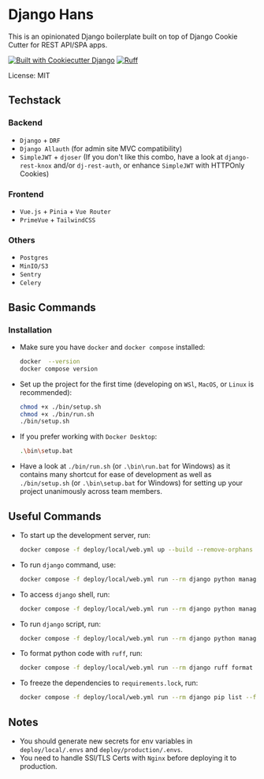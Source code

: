 # Django Hans

This is an opinionated Django boilerplate built on top of Django Cookie Cutter for REST API/SPA apps.

[![Built with Cookiecutter Django](https://img.shields.io/badge/built%20with-Cookiecutter%20Django-ff69b4.svg?logo=cookiecutter)](https://github.com/cookiecutter/cookiecutter-django/)
[![Ruff](https://img.shields.io/endpoint?url=https://raw.githubusercontent.com/astral-sh/ruff/main/assets/badge/v2.json)](https://github.com/astral-sh/ruff)

License: MIT

## Techstack

### Backend

- `Django` + `DRF`
- `Django Allauth` (for admin site MVC compatibility)
- `SimpleJWT` + `djoser` (If you don't like this combo, have a look at `django-rest-knox` and/or `dj-rest-auth`, or enhance `SimpleJWT` with HTTPOnly Cookies)

### Frontend

- `Vue.js` + `Pinia` + `Vue Router`
- `PrimeVue` + `TailwindCSS`

### Others

- `Postgres`
- `MinIO/S3`
- `Sentry`
- `Celery`

## Basic Commands

### Installation

- Make sure you have `docker` and `docker compose` installed:

    ```sh
    docker  --version
    docker compose version
    ```

- Set up the project for the first time (developing on `WSl`, `MacOS`, or `Linux` is recommended):

    ```sh
    chmod +x ./bin/setup.sh
    chmod +x ./bin/run.sh
    ./bin/setup.sh
    ```

- If you prefer working with `Docker Desktop`:

    ```sh
    .\bin\setup.bat
    ```

- Have a look at `./bin/run.sh` (or `.\bin\run.bat` for Windows) as it contains many shortcut for ease of development as well as `./bin/setup.sh` (or `.\bin\setup.bat` for Windows) for setting up your project unanimously across team members.

## Useful Commands

- To start up the development server, run:

    ```sh
    docker compose -f deploy/local/web.yml up --build --remove-orphans
    ```

- To run `django` command, use:

    ```sh
    docker compose -f deploy/local/web.yml run --rm django python manage.py <command>
    ```

- To access `django` shell, run:

    ```sh
    docker compose -f deploy/local/web.yml run --rm django python manage.py shell_plus
    ```

- To run `django` script, run:

    ```sh
    docker compose -f deploy/local/web.yml run --rm django python manage.py runscript <script filename>
    ```

- To format python code with `ruff`, run:

    ```sh
    docker compose -f deploy/local/web.yml run --rm django ruff format .
    ```

- To freeze the dependencies to `requirements.lock`, run:

    ```sh
    docker compose -f deploy/local/web.yml run --rm django pip list --format=freeze > requirements.lock
    ```

## Notes

- You should generate new secrets for env variables in `deploy/local/.envs` and `deploy/production/.envs`.
- You need to handle SSl/TLS Certs with `Nginx` before deploying it to production.
